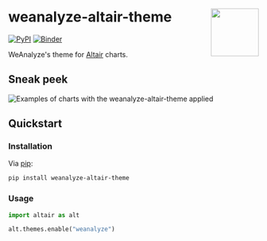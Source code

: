 # weanalyze-altair-theme <img align="right" src="https://raw.githubusercontent.com/weanalyze/weanalyze-altair-theme/master/assets/logo.svg" height="96" />

[![PyPI](https://img.shields.io/pypi/v/weanalyze-altair-theme)](https://pypi.org/project/weanalyze-altair-theme/) [![Binder](https://mybinder.org/badge_logo.svg)](https://mybinder.org/v2/gh/weanalyze/weanalyze-altair-theme/master?labpath=demo.ipynb)

WeAnalyze's theme for [Altair](https://github.com/altair-viz/altair) charts.

## Sneak peek

![Examples of charts with the weanalyze-altair-theme applied](https://raw.githubusercontent.com/weanalyze/weanalyze-altair-theme/master/assets/weanalyze_logo.svg)

## Quickstart

### Installation

Via [pip](https://github.com/pypa/pip):

```bash
pip install weanalyze-altair-theme
```

### Usage

```python
import altair as alt

alt.themes.enable("weanalyze")
```
